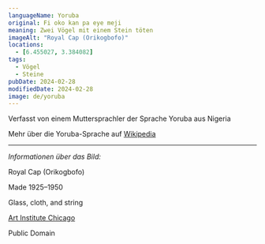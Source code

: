 ```yaml
---
languageName: Yoruba
original: Fi oko kan pa eye meji
meaning: Zwei Vögel mit einem Stein töten
imageAlt: "Royal Cap (Orikogbofo)"
locations:
  - [6.455027, 3.384082]
tags:
  - Vögel
  - Steine
pubDate: 2024-02-28
modifiedDate: 2024-02-28
image: de/yoruba
---
```


Verfasst von einem Muttersprachler der Sprache Yoruba aus Nigeria

Mehr über die Yoruba-Sprache auf [Wikipedia](<https://de.wikipedia.org/wiki/Yoruba_(Sprache)>)

---

_Informationen über das Bild:_

Royal Cap (Orikogbofo)

Made 1925–1950

Glass, cloth, and string

[Art Institute Chicago](https://www.artic.edu/artworks/229892/royal-cap-orikogbofo)

Public Domain
